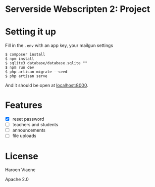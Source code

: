 # Serverside Webscripten 2: Project

# Setting it up

Fill in the `.env` with an app key, your mailgun settings

```
$ composer install
$ npm install
$ sqlite3 database/database.sqlite ""
$ npm run dev
$ php artisan migrate --seed
$ php artisan serve
```

And it should be open at [localhost:8000](http://localhost:8000).

# Features

- [x] reset password
- [ ] teachers and students
- [ ] announcements
- [ ] file uploads

# License

Haroen Viaene

Apache 2.0
